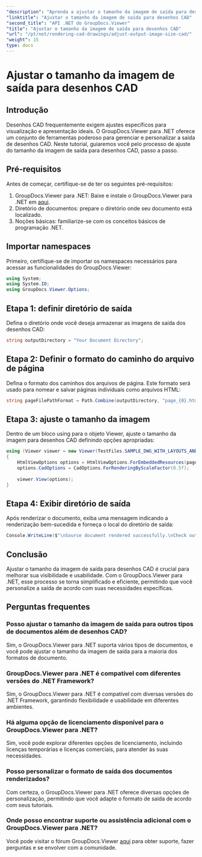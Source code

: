 ```yaml
---
"description": "Aprenda a ajustar o tamanho da imagem de saída para desenhos CAD usando o GroupDocs.Viewer para .NET. Melhore a visibilidade e a usabilidade sem esforço."
"linktitle": "Ajustar o tamanho da imagem de saída para desenhos CAD"
"second_title": "API .NET do GroupDocs.Viewer"
"title": "Ajustar o tamanho da imagem de saída para desenhos CAD"
"url": "/pt/net/rendering-cad-drawings/adjust-output-image-size-cad/"
"weight": 15
type: docs
---
```

# Ajustar o tamanho da imagem de saída para desenhos CAD

## Introdução
Desenhos CAD frequentemente exigem ajustes específicos para visualização e apresentação ideais. O GroupDocs.Viewer para .NET oferece um conjunto de ferramentas poderoso para gerenciar e personalizar a saída de desenhos CAD. Neste tutorial, guiaremos você pelo processo de ajuste do tamanho da imagem de saída para desenhos CAD, passo a passo.
## Pré-requisitos
Antes de começar, certifique-se de ter os seguintes pré-requisitos:
1. GroupDocs.Viewer para .NET: Baixe e instale o GroupDocs.Viewer para .NET em [aqui](https://releases.groupdocs.com/viewer/net/).
2. Diretório de documentos: prepare o diretório onde seu documento está localizado.
3. Noções básicas: familiarize-se com os conceitos básicos de programação .NET.

## Importar namespaces
Primeiro, certifique-se de importar os namespaces necessários para acessar as funcionalidades do GroupDocs.Viewer:
```csharp
using System;
using System.IO;
using GroupDocs.Viewer.Options;
```
## Etapa 1: definir diretório de saída
Defina o diretório onde você deseja armazenar as imagens de saída dos desenhos CAD:
```csharp
string outputDirectory = "Your Document Directory";
```
## Etapa 2: Definir o formato do caminho do arquivo de página
Defina o formato dos caminhos dos arquivos de página. Este formato será usado para nomear e salvar páginas individuais como arquivos HTML:
```csharp
string pageFilePathFormat = Path.Combine(outputDirectory, "page_{0}.html");
```
## Etapa 3: ajuste o tamanho da imagem
Dentro de um bloco using para o objeto Viewer, ajuste o tamanho da imagem para desenhos CAD definindo opções apropriadas:
```csharp
using (Viewer viewer = new Viewer(TestFiles.SAMPLE_DWG_WITH_LAYOUTS_AND_LAYERS))
{
    HtmlViewOptions options = HtmlViewOptions.ForEmbeddedResources(pageFilePathFormat);
    options.CadOptions = CadOptions.ForRenderingByScaleFactor(0.5f);
    
    viewer.View(options);
}
```
## Etapa 4: Exibir diretório de saída
Após renderizar o documento, exiba uma mensagem indicando a renderização bem-sucedida e forneça o local do diretório de saída:
```csharp
Console.WriteLine($"\nSource document rendered successfully.\nCheck output in {outputDirectory}.");
```

## Conclusão
Ajustar o tamanho da imagem de saída para desenhos CAD é crucial para melhorar sua visibilidade e usabilidade. Com o GroupDocs.Viewer para .NET, esse processo se torna simplificado e eficiente, permitindo que você personalize a saída de acordo com suas necessidades específicas.
## Perguntas frequentes
### Posso ajustar o tamanho da imagem de saída para outros tipos de documentos além de desenhos CAD?
Sim, o GroupDocs.Viewer para .NET suporta vários tipos de documentos, e você pode ajustar o tamanho da imagem de saída para a maioria dos formatos de documento.
### GroupDocs.Viewer para .NET é compatível com diferentes versões do .NET Framework?
Sim, o GroupDocs.Viewer para .NET é compatível com diversas versões do .NET Framework, garantindo flexibilidade e usabilidade em diferentes ambientes.
### Há alguma opção de licenciamento disponível para o GroupDocs.Viewer para .NET?
Sim, você pode explorar diferentes opções de licenciamento, incluindo licenças temporárias e licenças comerciais, para atender às suas necessidades.
### Posso personalizar o formato de saída dos documentos renderizados?
Com certeza, o GroupDocs.Viewer para .NET oferece diversas opções de personalização, permitindo que você adapte o formato de saída de acordo com seus tutoriais.
### Onde posso encontrar suporte ou assistência adicional com o GroupDocs.Viewer para .NET?
Você pode visitar o fórum GroupDocs.Viewer [aqui](https://forum.groupdocs.com/c/viewer/9) para obter suporte, fazer perguntas e se envolver com a comunidade.
